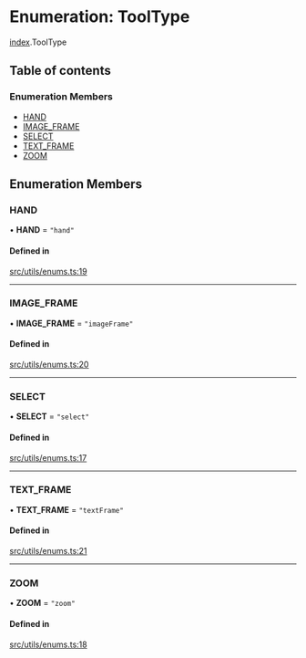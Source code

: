 # Enumeration: ToolType

[index](../modules/index.md).ToolType

## Table of contents

### Enumeration Members

- [HAND](index.ToolType.md#hand)
- [IMAGE\_FRAME](index.ToolType.md#image_frame)
- [SELECT](index.ToolType.md#select)
- [TEXT\_FRAME](index.ToolType.md#text_frame)
- [ZOOM](index.ToolType.md#zoom)

## Enumeration Members

### HAND

• **HAND** = ``"hand"``

#### Defined in

[src/utils/enums.ts:19](https://github.com/chili-publish/editor-sdk/blob/6abb55e/src/utils/enums.ts#L19)

___

### IMAGE\_FRAME

• **IMAGE\_FRAME** = ``"imageFrame"``

#### Defined in

[src/utils/enums.ts:20](https://github.com/chili-publish/editor-sdk/blob/6abb55e/src/utils/enums.ts#L20)

___

### SELECT

• **SELECT** = ``"select"``

#### Defined in

[src/utils/enums.ts:17](https://github.com/chili-publish/editor-sdk/blob/6abb55e/src/utils/enums.ts#L17)

___

### TEXT\_FRAME

• **TEXT\_FRAME** = ``"textFrame"``

#### Defined in

[src/utils/enums.ts:21](https://github.com/chili-publish/editor-sdk/blob/6abb55e/src/utils/enums.ts#L21)

___

### ZOOM

• **ZOOM** = ``"zoom"``

#### Defined in

[src/utils/enums.ts:18](https://github.com/chili-publish/editor-sdk/blob/6abb55e/src/utils/enums.ts#L18)
